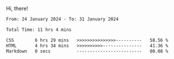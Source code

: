 Hi, there! 

<!--START_SECTION:waka-->

```txt
From: 24 January 2024 - To: 31 January 2024

Total Time: 11 hrs 4 mins

CSS        6 hrs 29 mins   >>>>>>>>>>>>>>>----------   58.56 %
HTML       4 hrs 34 mins   >>>>>>>>>>---------------   41.36 %
Markdown   0 secs          -------------------------   00.08 %
```

<!--END_SECTION:waka-->
